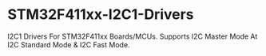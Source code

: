 # STM32F411xx-I2C1-Drivers
I2C1 Drivers For STM32F411xx Boards/MCUs.
Supports I2C Master Mode At I2C Standard Mode & I2C Fast Mode.
